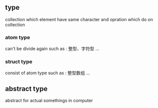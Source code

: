 ##  type
collection which element have same character and opration which do on collection

###   atom type
can't be divide again
such as : 整型、字符型 ...



###   struct type
consist of atom type
such as : 整型数组 ...





##  abstract type
abstract for actual somethings in computer
